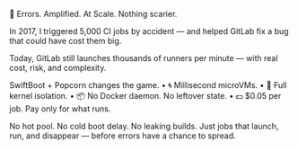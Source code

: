 🧨 Errors. Amplified. At Scale.
Nothing scarier.

In 2017, I triggered 5,000 CI jobs by accident — and helped GitLab fix a bug that could have cost them big.

Today, GitLab still launches thousands of runners per minute — with real cost, risk, and complexity.

SwiftBoot + Popcorn changes the game.
•	🌀 Millisecond microVMs.
•	🔐 Full kernel isolation.
•	📦 No Docker daemon. No leftover state.
•	💵 $0.05 per job. Pay only for what runs.

No hot pool. No cold boot delay. No leaking builds.
Just jobs that launch, run, and disappear — before errors have a chance to spread.
